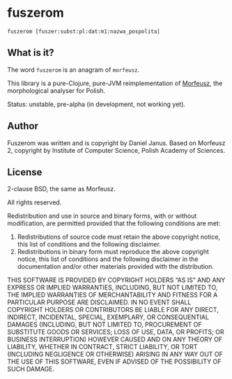 # fuszerom

`fuszerom [fuszer:subst:pl:dat:m1:nazwa_pospolita]`

## What is it?

The word `fuszerom` is an anagram of `morfeusz`.

This library is a pure-Clojure, pure-JVM reimplementation of [Morfeusz](http://morfeusz.sgjp.pl), the morphological analyser for Polish.

Status: unstable, pre-alpha (in development, not working yet).

## Author

Fuszerom was written and is copyright by Daniel Janus.
Based on Morfeusz 2, copyright by Institute of Computer Science, Polish Academy of Sciences.

## License

2-clause BSD, the same as Morfeusz.

All rights reserved.

Redistribution and use in source and binary forms, with or without modification, are permitted provided that the following conditions are met:

1. Redistributions of source code must retain the above copyright notice, this list of conditions and the following disclaimer.
2. Redistributions in binary form must reproduce the above copyright notice, this list of conditions and the following disclaimer in the documentation and/or other materials provided with the distribution.

THIS SOFTWARE IS PROVIDED BY COPYRIGHT HOLDERS “AS IS” AND ANY EXPRESS OR IMPLIED WARRANTIES, INCLUDING, BUT NOT LIMITED TO, THE IMPLIED WARRANTIES OF MERCHANTABILITY AND FITNESS FOR A PARTICULAR PURPOSE ARE DISCLAIMED. IN NO EVENT SHALL COPYRIGHT HOLDERS OR CONTRIBUTORS BE LIABLE FOR ANY DIRECT, INDIRECT, INCIDENTAL, SPECIAL, EXEMPLARY, OR CONSEQUENTIAL DAMAGES (INCLUDING, BUT NOT LIMITED TO, PROCUREMENT OF SUBSTITUTE GOODS OR SERVICES; LOSS OF USE, DATA, OR PROFITS; OR BUSINESS INTERRUPTION) HOWEVER CAUSED AND ON ANY THEORY OF LIABILITY, WHETHER IN CONTRACT, STRICT LIABILITY, OR TORT (INCLUDING NEGLIGENCE OR OTHERWISE) ARISING IN ANY WAY OUT OF THE USE OF THIS SOFTWARE, EVEN IF ADVISED OF THE POSSIBILITY OF SUCH DAMAGE.
